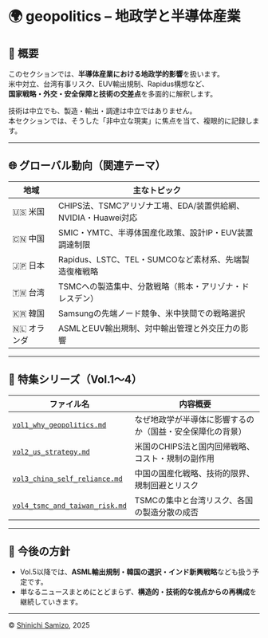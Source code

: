 # 🌍 geopolitics – 地政学と半導体産業

## 🧭 概要

このセクションでは、**半導体産業における地政学的影響**を扱います。  
米中対立、台湾有事リスク、EUV輸出規制、Rapidus構想など、  
**国家戦略・外交・安全保障と技術の交差点**を多面的に解釈します。

技術は中立でも、製造・輸出・調達は中立ではありません。  
本セクションでは、そうした「非中立な現実」に焦点を当て、複眼的に記録します。

---

## 🌐 グローバル動向（関連テーマ）

| 地域       | 主なトピック                                                                 |
|------------|------------------------------------------------------------------------------|
| 🇺🇸 米国    | CHIPS法、TSMCアリゾナ工場、EDA/装置供給網、NVIDIA・Huawei対応               |
| 🇨🇳 中国    | SMIC・YMTC、半導体国産化政策、設計IP・EUV装置調達制限                       |
| 🇯🇵 日本    | Rapidus、LSTC、TEL・SUMCOなど素材系、先端製造復権戦略                        |
| 🇹🇼 台湾    | TSMCへの製造集中、分散戦略（熊本・アリゾナ・ドレスデン）                     |
| 🇰🇷 韓国    | Samsungの先端ノード競争、米中狭間での戦略選択                               |
| 🇳🇱 オランダ | ASMLとEUV輸出規制、対中輸出管理と外交圧力の影響                            |

---

## 📘 特集シリーズ（Vol.1〜4）

| ファイル名                                  | 内容概要                                               |
|---------------------------------------------|--------------------------------------------------------|
| [`vol1_why_geopolitics.md`](./vol1_why_geopolitics.md)         | なぜ地政学が半導体に影響するのか（国益・安全保障化の背景）     |
| [`vol2_us_strategy.md`](./vol2_us_strategy.md)                 | 米国のCHIPS法と国内回帰戦略、コスト・規制の副作用             |
| [`vol3_china_self_reliance.md`](./vol3_china_self_reliance.md) | 中国の国産化戦略、技術的限界、規制回避とリスク                |
| [`vol4_tsmc_and_taiwan_risk.md`](./vol4_tsmc_and_taiwan_risk.md) | TSMCの集中と台湾リスク、各国の製造分散の成否                   |

---

## 📌 今後の方針

- Vol.5以降では、**ASML輸出規制・韓国の選択・インド新興戦略**なども扱う予定です。  
- 単なるニュースまとめにとどまらず、**構造的・技術的な視点からの再構成**を継続していきます。

---

© [Shinichi Samizo](https://github.com/Samizo-AITL), 2025
